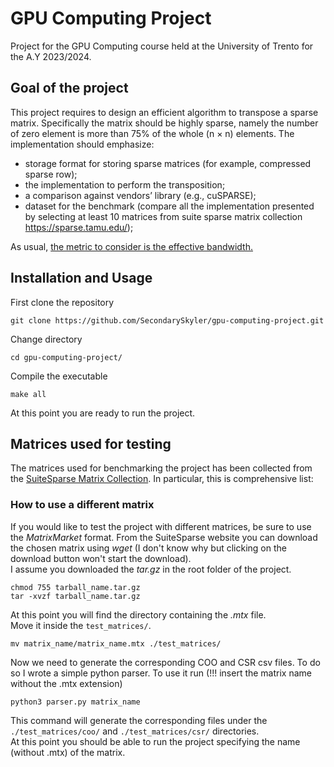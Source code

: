 # GPU Computing Project
Project for the GPU Computing course held at the University of Trento for the A.Y 2023/2024.

## Goal of the project
This project requires to design an efficient algorithm to transpose a sparse matrix. Specifically the
matrix should be highly sparse, namely the number of zero element is more than 75% of the whole
(n × n) elements. The implementation should emphasize:
- storage format for storing sparse matrices (for example, compressed sparse row);
- the implementation to perform the transposition;
- a comparison against vendors’ library (e.g., cuSPARSE);
- dataset for the benchmark (compare all the implementation presented by selecting at least 10
matrices from suite sparse matrix collection https://sparse.tamu.edu/);

As usual, <u>the metric to consider is the effective bandwidth.</u>

## Installation and Usage
First clone the repository
```
git clone https://github.com/SecondarySkyler/gpu-computing-project.git
```
Change directory
```
cd gpu-computing-project/
```
Compile the executable
```
make all
```
At this point you are ready to run the project.

## Matrices used for testing
The matrices used for benchmarking the project has been collected from the [SuiteSparse Matrix Collection](https://sparse.tamu.edu/).
In particular, this is comprehensive list:
### How to use a different matrix
If you would like to test the project with different matrices, be sure to use the *MatrixMarket* format.
From the SuiteSparse website you can download the chosen matrix using *wget* (I don't know why but clicking on the download button won't start the download). <br />
I assume you downloaded the *tar.gz* in the root folder of the project. <br />
```
chmod 755 tarball_name.tar.gz
tar -xvzf tarball_name.tar.gz
```
At this point you will find the directory containing the *.mtx* file. <br />
Move it inside the `test_matrices/`. 
```
mv matrix_name/matrix_name.mtx ./test_matrices/
```
Now we need to generate the corresponding COO and CSR csv files. To do so I wrote a simple python parser. To use it run (!!! insert the matrix name without the .mtx extension)
```
python3 parser.py matrix_name
```
This command will generate the corresponding files under the `./test_matrices/coo/` and `./test_matrices/csr/` directories. <br />
At this point you should be able to run the project specifying the name (without .mtx) of the matrix.